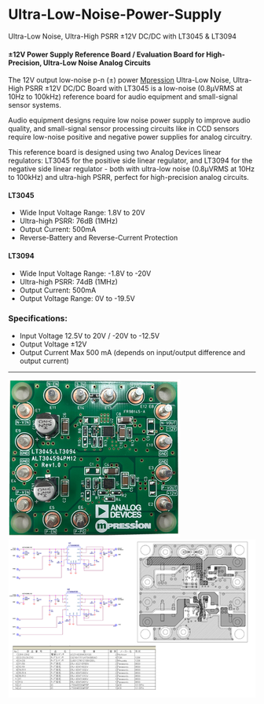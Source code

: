 # Ultra-Low-Noise-Power-Supply
Ultra-Low Noise, Ultra-High PSRR ±12V DC/DC with LT3045 & LT3094  
  
#### ±12V Power Supply Reference Board / Evaluation Board for High-Precision, Ultra-Low Noise Analog Circuits  
  
The 12V output low-noise p-n (±) power <a href="https://www.m-pression.com/solutions/boards/analog-power-evaluation/ultra-low-noise-ultra-high-psrr-12v-dcdc-lt3045">Mpression</a> Ultra-Low Noise, Ultra-High PSRR ±12V DC/DC Board with LT3045 is a low-noise (0.8µVRMS at 10Hz to 100kHz) reference board for audio equipment and small-signal sensor systems.  
  
Audio equipment designs require low noise power supply to improve audio quality, and small-signal sensor processing circuits like in CCD sensors require low-noise positive and negative power supplies for analog circuitry.  
  
This reference board is designed using two Analog Devices linear regulators: LT3045 for the positive side linear regulator, and LT3094 for the negative side linear regulator - both with ultra-low noise (0.8µVRMS at 10Hz to 100kHz) and ultra-high PSRR, perfect for high-precision analog circuits.  
  
#### LT3045  
* Wide Input Voltage Range: 1.8V to 20V
* Ultra-high PSRR: 76dB (1MHz)
* Output Current: 500mA
* Reverse-Battery and Reverse-Current Protection  
  
#### LT3094  
* Wide Input Voltage Range: -1.8V to -20V
* Ultra-high PSRR: 74dB (1MHz)
* Output Current: 500mA
* Output Voltage Range: 0V to -19.5V

### Specifications:  
* Input Voltage 	12.5V to 20V / -20V to -12.5V
* Output Voltage 	±12V
* Output Current 	Max 500 mA  (depends on input/output difference and output current)

<hr>

<img src="/pics/finished_pcb.png" />  
  
<img src="/pics/documents.png" />
